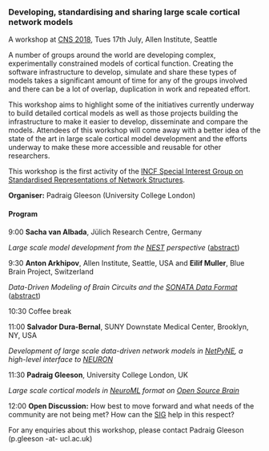 

### Developing, standardising and sharing large scale cortical network models


A workshop at [CNS 2018](http://www.cnsorg.org/cns-2018-workshops), Tues 17th July, Allen Institute, Seattle

A number of groups around the world are developing complex, experimentally constrained models of cortical function. Creating the software infrastructure to develop, simulate and share these types of models takes a significant amount of time for any of the groups involved and there can be a lot of overlap, duplication in work and repeated effort. 

This workshop aims to highlight some of the initiatives currently underway to build detailed cortical models as well as those projects building the infrastructure to make it easier to develop, disseminate and compare the models. Attendees of this workshop will come away with a better idea of the state of the art in large scale cortical model development and the efforts underway to make these more accessible and reusable for other researchers. 

This workshop is the first activity of the [INCF Special Interest Group on Standardised Representations of Network Structures](https://www.incf.org/activities/standards-and-best-practices/incf-special-interest-groups/incf-sig-on-standardised). 


**Organiser:** Padraig Gleeson (University College London)

#### Program

9:00 **Sacha van Albada**, Jülich Research Centre, Germany

*Large scale model development from the [NEST](http://www.nest-simulator.org) perspective* ([abstract](https://github.com/OpenSourceBrain/OSB_Documentation/raw/master/resources/docs/CNS2018/seattle18_abstract_albada.pdf))

9:30 **Anton Arkhipov**, Allen Institute, Seattle, USA and **Eilif Muller**, Blue Brain Project, Switzerland

*Data-Driven Modeling of Brain Circuits and the [SONATA Data Format](https://github.com/AllenInstitute/sonata)* ([abstract](https://github.com/OpenSourceBrain/OSB_Documentation/raw/master/resources/docs/CNS2018/Sonata_CNS2018.pdf))

10:30 Coffee break

11:00 **Salvador Dura-Bernal**, SUNY Downstate Medical Center, Brooklyn, NY, USA

*Development of large scale data-driven network models in [NetPyNE](http://www.netpyne.org/), a high-level interface to [NEURON](https://www.neuron.yale.edu/neuron)*

11:30 **Padraig Gleeson**, University College London, UK

*Large scale cortical models in [NeuroML](https://www.neuroml.org/) format on [Open Source Brain](http://www.opensourcebrain.org/)*

12:00 **Open Discussion:** How best to move forward and what needs of the community are not being met? How can the [SIG](https://www.incf.org/activities/standards-and-best-practices/incf-special-interest-groups/incf-sig-on-standardised) help in this respect?


For any enquiries about this workshop, please contact Padraig Gleeson (p.gleeson -at- ucl.ac.uk)

